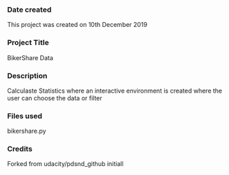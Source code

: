### Date created
This project was created on 10th December 2019

### Project Title
BikerShare Data

### Description
Calculaste Statistics where an interactive environment is created where the user can choose the data or filter

### Files used
bikershare.py

### Credits
Forked from udacity/pdsnd_github initiall


